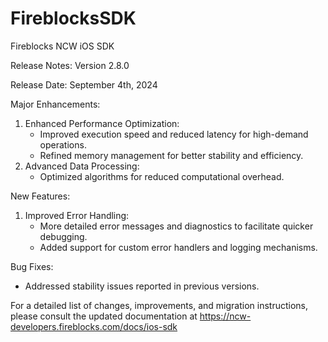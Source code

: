 # FireblocksSDK

Fireblocks NCW iOS SDK 

Release Notes: Version 2.8.0

Release Date: September 4th, 2024

Major Enhancements:

1. Enhanced Performance Optimization:
   - Improved execution speed and reduced latency for high-demand operations.
   - Refined memory management for better stability and efficiency.
2. Advanced Data Processing:
   - Optimized algorithms for reduced computational overhead.
   
New Features:
1. Improved Error Handling:
   - More detailed error messages and diagnostics to facilitate quicker debugging.
   - Added support for custom error handlers and logging mechanisms.
   
Bug Fixes:
- Addressed stability issues reported in previous versions.

For a detailed list of changes, improvements, and migration instructions, please consult the updated documentation at https://ncw-developers.fireblocks.com/docs/ios-sdk
